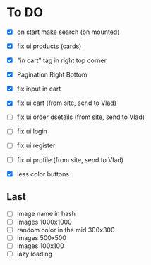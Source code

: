 # To DO

- [x] on start make search (on mounted)
- [x] fix ui products (cards)
- [x] "in cart" tag in right top corner
- [x] Pagination Right Bottom
- [x] fix input in cart

- [x] fix ui cart (from site, send to Vlad)
- [ ] fix ui order dsetails (from site, send to Vlad)
- [ ] fix ui login
- [ ] fix ui register
- [ ] fix ui profile (from site, send to Vlad)
- [x] less color buttons

## Last

- [ ] image name in hash
- [ ] images 1000x1000
- [ ] random color in the mid 300x300
- [ ] images 500x500
- [ ] images 100x100
- [ ] lazy loading
